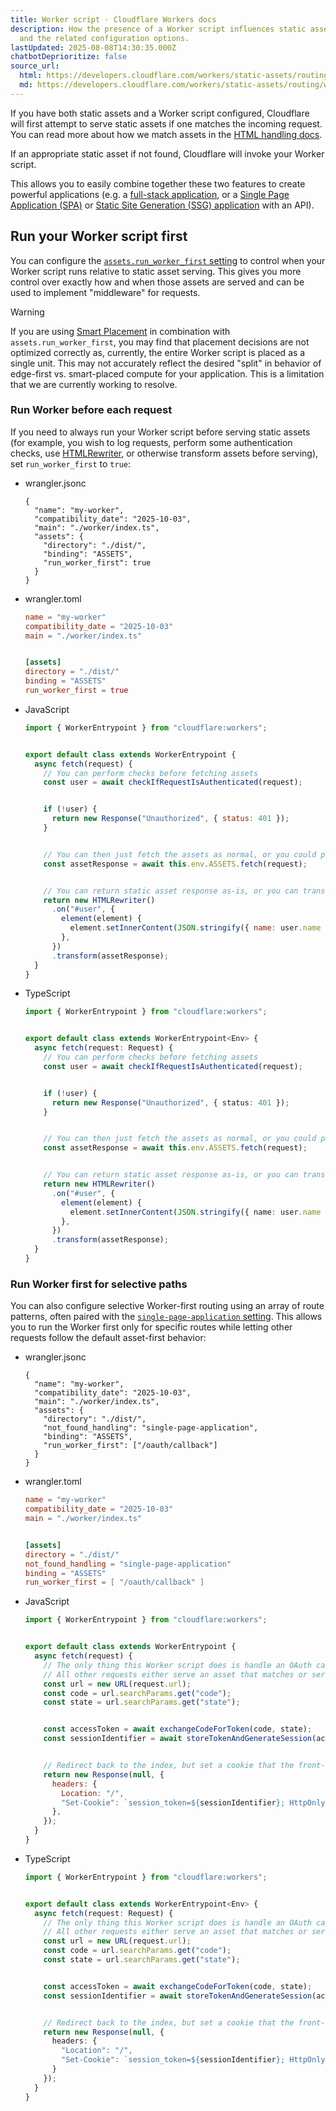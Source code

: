 ```yaml
---
title: Worker script · Cloudflare Workers docs
description: How the presence of a Worker script influences static asset routing
  and the related configuration options.
lastUpdated: 2025-08-08T14:30:35.000Z
chatbotDeprioritize: false
source_url:
  html: https://developers.cloudflare.com/workers/static-assets/routing/worker-script/
  md: https://developers.cloudflare.com/workers/static-assets/routing/worker-script/index.md
---
```


If you have both static assets and a Worker script configured, Cloudflare will first attempt to serve static assets if one matches the incoming request. You can read more about how we match assets in the [HTML handling docs](https://developers.cloudflare.com/workers/static-assets/routing/advanced/html-handling/).

If an appropriate static asset if not found, Cloudflare will invoke your Worker script.

This allows you to easily combine together these two features to create powerful applications (e.g. a [full-stack application](https://developers.cloudflare.com/workers/static-assets/routing/full-stack-application/), or a [Single Page Application (SPA)](https://developers.cloudflare.com/workers/static-assets/routing/single-page-application/) or [Static Site Generation (SSG) application](https://developers.cloudflare.com/workers/static-assets/routing/static-site-generation/) with an API).

## Run your Worker script first

You can configure the [`assets.run_worker_first` setting](https://developers.cloudflare.com/workers/static-assets/binding/#run_worker_first) to control when your Worker script runs relative to static asset serving. This gives you more control over exactly how and when those assets are served and can be used to implement "middleware" for requests.

Warning

If you are using [Smart Placement](https://developers.cloudflare.com/workers/configuration/smart-placement/) in combination with `assets.run_worker_first`, you may find that placement decisions are not optimized correctly as, currently, the entire Worker script is placed as a single unit. This may not accurately reflect the desired "split" in behavior of edge-first vs. smart-placed compute for your application. This is a limitation that we are currently working to resolve.

### Run Worker before each request

If you need to always run your Worker script before serving static assets (for example, you wish to log requests, perform some authentication checks, use [HTMLRewriter](https://developers.cloudflare.com/workers/runtime-apis/html-rewriter/), or otherwise transform assets before serving), set `run_worker_first` to `true`:

* wrangler.jsonc

  ```jsonc
  {
    "name": "my-worker",
    "compatibility_date": "2025-10-03",
    "main": "./worker/index.ts",
    "assets": {
      "directory": "./dist/",
      "binding": "ASSETS",
      "run_worker_first": true
    }
  }
  ```

* wrangler.toml

  ```toml
  name = "my-worker"
  compatibility_date = "2025-10-03"
  main = "./worker/index.ts"


  [assets]
  directory = "./dist/"
  binding = "ASSETS"
  run_worker_first = true
  ```

- JavaScript

  ```js
  import { WorkerEntrypoint } from "cloudflare:workers";


  export default class extends WorkerEntrypoint {
    async fetch(request) {
      // You can perform checks before fetching assets
      const user = await checkIfRequestIsAuthenticated(request);


      if (!user) {
        return new Response("Unauthorized", { status: 401 });
      }


      // You can then just fetch the assets as normal, or you could pass in a custom Request object here if you wanted to fetch some other specific asset
      const assetResponse = await this.env.ASSETS.fetch(request);


      // You can return static asset response as-is, or you can transform them with something like HTMLRewriter
      return new HTMLRewriter()
        .on("#user", {
          element(element) {
            element.setInnerContent(JSON.stringify({ name: user.name }));
          },
        })
        .transform(assetResponse);
    }
  }
  ```

- TypeScript

  ```ts
  import { WorkerEntrypoint } from "cloudflare:workers";


  export default class extends WorkerEntrypoint<Env> {
    async fetch(request: Request) {
      // You can perform checks before fetching assets
      const user = await checkIfRequestIsAuthenticated(request);


      if (!user) {
        return new Response("Unauthorized", { status: 401 });
      }


      // You can then just fetch the assets as normal, or you could pass in a custom Request object here if you wanted to fetch some other specific asset
      const assetResponse = await this.env.ASSETS.fetch(request);


      // You can return static asset response as-is, or you can transform them with something like HTMLRewriter
      return new HTMLRewriter()
        .on("#user", {
          element(element) {
            element.setInnerContent(JSON.stringify({ name: user.name }));
          },
        })
        .transform(assetResponse);
    }
  }
  ```

### Run Worker first for selective paths

You can also configure selective Worker-first routing using an array of route patterns, often paired with the [`single-page-application` setting](https://developers.cloudflare.com/workers/static-assets/routing/single-page-application/#advanced-routing-control). This allows you to run the Worker first only for specific routes while letting other requests follow the default asset-first behavior:

* wrangler.jsonc

  ```jsonc
  {
    "name": "my-worker",
    "compatibility_date": "2025-10-03",
    "main": "./worker/index.ts",
    "assets": {
      "directory": "./dist/",
      "not_found_handling": "single-page-application",
      "binding": "ASSETS",
      "run_worker_first": ["/oauth/callback"]
    }
  }
  ```

* wrangler.toml

  ```toml
  name = "my-worker"
  compatibility_date = "2025-10-03"
  main = "./worker/index.ts"


  [assets]
  directory = "./dist/"
  not_found_handling = "single-page-application"
  binding = "ASSETS"
  run_worker_first = [ "/oauth/callback" ]
  ```

- JavaScript

  ```js
  import { WorkerEntrypoint } from "cloudflare:workers";


  export default class extends WorkerEntrypoint {
    async fetch(request) {
      // The only thing this Worker script does is handle an OAuth callback.
      // All other requests either serve an asset that matches or serve the index.html fallback, without ever hitting this code.
      const url = new URL(request.url);
      const code = url.searchParams.get("code");
      const state = url.searchParams.get("state");


      const accessToken = await exchangeCodeForToken(code, state);
      const sessionIdentifier = await storeTokenAndGenerateSession(accessToken);


      // Redirect back to the index, but set a cookie that the front-end will use.
      return new Response(null, {
        headers: {
          Location: "/",
          "Set-Cookie": `session_token=${sessionIdentifier}; HttpOnly; Secure; SameSite=Lax; Path=/`,
        },
      });
    }
  }
  ```

- TypeScript

  ```ts
  import { WorkerEntrypoint } from "cloudflare:workers";


  export default class extends WorkerEntrypoint<Env> {
    async fetch(request: Request) {
      // The only thing this Worker script does is handle an OAuth callback.
      // All other requests either serve an asset that matches or serve the index.html fallback, without ever hitting this code.
      const url = new URL(request.url);
      const code = url.searchParams.get("code");
      const state = url.searchParams.get("state");


      const accessToken = await exchangeCodeForToken(code, state);
      const sessionIdentifier = await storeTokenAndGenerateSession(accessToken);


      // Redirect back to the index, but set a cookie that the front-end will use.
      return new Response(null, {
        headers: {
          "Location": "/",
          "Set-Cookie": `session_token=${sessionIdentifier}; HttpOnly; Secure; SameSite=Lax; Path=/`
        }
      });
    }
  }
  ```
